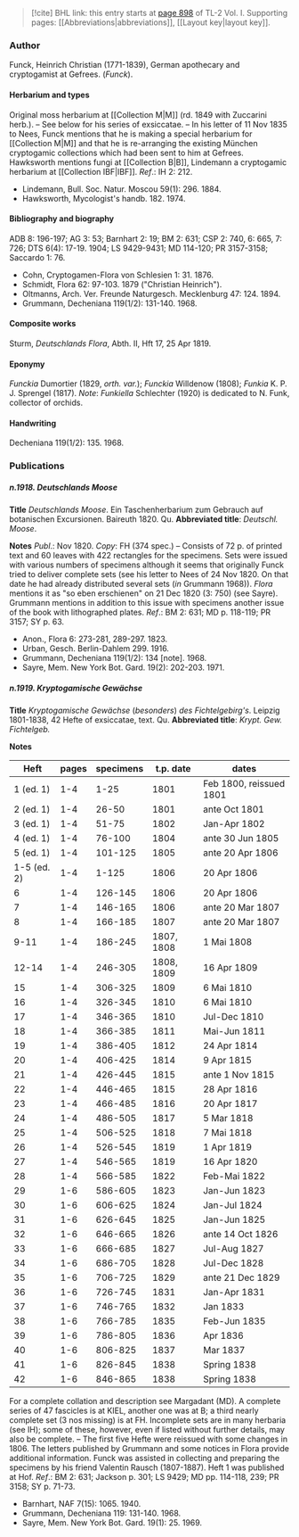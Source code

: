 > [!cite] BHL link: this entry starts at [page 898](https://www.biodiversitylibrary.org/item/103414#page/946/mode/1up) of TL-2 Vol. I.
> Supporting pages: [[Abbreviations|abbreviations]], [[Layout key|layout key]].

### Author

Funck, Heinrich Christian (1771-1839), German apothecary and cryptogamist at Gefrees. (*Funck*).

#### Herbarium and types

Original moss herbarium at [[Collection M|M]] (rd. 1849 with Zuccarini herb.). – See below for his series of exsiccatae. – In his letter of 11 Nov 1835 to Nees, Funck mentions that he is making a special herbarium for [[Collection M|M]] and that he is re-arranging the existing München cryptogamic collections which had been sent to him at Gefrees. Hawksworth mentions fungi at [[Collection B|B]], Lindemann a cryptogamic herbarium at [[Collection IBF|IBF]].
*Ref*.: IH 2: 212.
- Lindemann, Bull. Soc. Natur. Moscou 59(1): 296. 1884.
- Hawksworth, Mycologist's handb. 182. 1974.

#### Bibliography and biography

ADB 8: 196-197; AG 3: 53; Barnhart 2: 19; BM 2: 631; CSP 2: 740, 6: 665, 7: 726; DTS 6(4): 17-19. 1904; LS 9429-9431; MD 114-120; PR 3157-3158; Saccardo 1: 76.
- Cohn, Cryptogamen-Flora von Schlesien 1: 31. 1876.
- Schmidt, Flora 62: 97-103. 1879 ("Christian Heinrich").
- Oltmanns, Arch. Ver. Freunde Naturgesch. Mecklenburg 47: 124. 1894.
- Grummann, Decheniana 119(1/2): 131-140. 1968.

#### Composite works

Sturm, *Deutschlands Flora*, Abth. II, Hft 17, 25 Apr 1819.

#### Eponymy

*Funckia* Dumortier (1829, *orth. var.*); *Funckia* Willdenow (1808); *Funkia* K. P. J. Sprengel (1817).
*Note*: *Funkiella* Schlechter (1920) is dedicated to N. Funk, collector of orchids.

#### Handwriting

Decheniana 119(1/2): 135. 1968.

### Publications

##### n.1918. Deutschlands Moose

**Title**
*Deutschlands Moose*. Ein Taschenherbarium zum Gebrauch auf botanischen Excursionen. Baireuth 1820. Qu.
**Abbreviated title**: *Deutschl. Moose*.

**Notes**
*Publ*.: Nov 1820. *Copy*: FH (374 spec.) – Consists of 72 p. of printed text and 60 leaves with 422 rectangles for the specimens. Sets were issued with various numbers of specimens although it seems that originally Funck tried to deliver complete sets (see his letter to Nees of 24 Nov 1820. On that date he had already distributed several sets (*in* Grummann 1968)). *Flora* mentions it as "so eben erschienen" on 21 Dec 1820 (3: 750) (see Sayre). Grummann mentions in addition to this issue with specimens another issue of the book with lithographed plates.
*Ref*.: BM 2: 631; MD p. 118-119; PR 3157; SY p. 63.
- Anon., Flora 6: 273-281, 289-297. 1823.
- Urban, Gesch. Berlin-Dahlem 299. 1916.
- Grummann, Decheniana 119(1/2): 134 \[note\]. 1968.
- Sayre, Mem. New York Bot. Gard. 19(2): 202-203. 1971.

##### n.1919. Kryptogamische Gewächse

**Title**
*Kryptogamische Gewächse* (*besonders*) *des Fichtelgebirg's*. Leipzig 1801-1838, 42 Hefte of exsiccatae, text. Qu.
**Abbreviated title**: *Krypt. Gew. Fichtelgeb.*

**Notes**

|Heft	|pages	|specimens	|t.p. date	|dates|
|---	|---	|---	|---	|---	|
|1 (ed. 1)	|1-4	|1-25	|1801	|Feb 1800, reissued 1801|
|2 (ed. 1)	|1-4	|26-50	|1801	|ante Oct 1801|
|3 (ed. 1)	|1-4	|51-75	|1802	|Jan-Apr 1802|
|4 (ed. 1)	|1-4	|76-100	|1804	|ante 30 Jun 1805|
|5 (ed. 1)	|1-4	|101-125	|1805	|ante 20 Apr 1806|
|1-5 (ed. 2)	|1-4	|1-125	|1806	|20 Apr 1806|
|6	|1-4	|126-145	|1806	|20 Apr 1806|
|7	|1-4	|146-165	|1806	|ante 20 Mar 1807|
|8	|1-4	|166-185	|1807	|ante 20 Mar 1807|
|9-11	|1-4	|186-245	|1807, 1808	|1 Mai 1808|
|12-14	|1-4	|246-305	|1808, 1809	|16 Apr 1809|
|15	|1-4	|306-325	|1809	|6 Mai 1810|
|16	|1-4	|326-345	|1810	|6 Mai 1810|
|17	|1-4	|346-365	|1810	|Jul-Dec 1810|
|18	|1-4	|366-385	|1811	|Mai-Jun 1811|
|19	|1-4	|386-405	|1812	|24 Apr 1814|
|20	|1-4	|406-425	|1814	|9 Apr 1815|
|21	|1-4	|426-445	|1815	|ante 1 Nov 1815|
|22	|1-4	|446-465	|1815	|28 Apr 1816|
|23	|1-4	|466-485	|1816	|20 Apr 1817|
|24	|1-4	|486-505	|1817	|5 Mar 1818|
|25	|1-4	|506-525	|1818	|7 Mai 1818|
|26	|1-4	|526-545	|1819	|1 Apr 1819|
|27	|1-4	|546-565	|1819	|16 Apr 1820|
|28	|1-4	|566-585	|1822	|Feb-Mai 1822|
|29	|1-6	|586-605	|1823	|Jan-Jun 1823|
|30	|1-6	|606-625	|1824	|Jan-Jul 1824|
|31	|1-6	|626-645	|1825	|Jan-Jun 1825|
|32	|1-6	|646-665	|1826	|ante 14 Oct 1826|
|33	|1-6	|666-685	|1827	|Jul-Aug 1827|
|34	|1-6	|686-705	|1828	|Jul-Dec 1828|
|35	|1-6	|706-725	|1829	|ante 21 Dec 1829|
|36	|1-6	|726-745	|1831	|Jan-Apr 1831|
|37	|1-6	|746-765	|1832	|Jan 1833|
|38	|1-6	|766-785	|1835	|Feb-Jun 1835|
|39	|1-6	|786-805	|1836	|Apr 1836|
|40	|1-6	|806-825	|1837	|Mar 1837|
|41	|1-6	|826-845	|1838	|Spring 1838|
|42	|1-6	|846-865	|1838	|Spring 1838|

For a complete collation and description see Margadant (MD). A complete series of 47 fascicles is at KIEL, another one was at B; a third nearly complete set (3 nos missing) is at FH. Incomplete sets are in many herbaria (see IH); some of these, however, even if listed without further details, may also be complete. – The first five Hefte were reissued with some changes in 1806. The letters published by Grummann and some notices in Flora provide additional information.
Funck was assisted in collecting and preparing the specimens by his friend Valentin Rausch (1807-1887).
Heft 1 was published at Hof.
*Ref*.: BM 2: 631; Jackson p. 301; LS 9429; MD pp. 114-118, 239; PR 3158; SY p. 71-73.
- Barnhart, NAF 7(15): 1065. 1940.
- Grummann, Decheniana 119: 131-140. 1968.
- Sayre, Mem. New York Bot. Gard. 19(1): 25. 1969.

